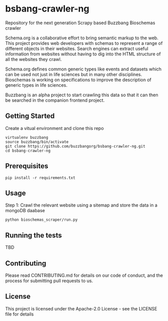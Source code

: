 # bsbang-crawler-ng
Repository for the next generation Scrapy based Buzzbang Bioschemas crawler

Schema.org is a collaborative effort to bring semantic markup to the web. This project provides web developers with schemas to represent a range of different objects in their websites. Search engines can extract useful information from websites without having to dig into the HTML structure of all the websites they crawl.     

Schema.org defines common generic types like events and datasets which can be used not just in life sciences but in many other disciplines. Bioschemas is working on specifications to improve the description of generic types in life sciences.

Buzzbang is an alpha project to start crawling this data so that it can then be searched in the companion frontend project. 

## Getting Started
Create a vitual environment and clone this repo
```
virtualenv buzzbang
source buzzbang/bin/activate
git clone https://github.com/buzzbangorg/bsbang-crawler-ng.git
cd bsbang-crawler-ng
```
## Prerequisites
```
pip install -r requirements.txt
```
## Usage
Step 1: Crawl the relevant website using a sitemap and store the data in a mongoDB daabase
```
python bioschemas_scraper/run.py
```
## Running the tests
TBD

## Contributing
Please read CONTRIBUTING.md for details on our code of conduct, and the process for submitting pull requests to us.

## License
This project is licensed under the Apache-2.0 License - see the LICENSE file for details
